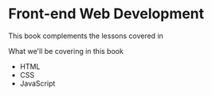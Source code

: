 # Front-end Web Development

This book complements the lessons covered in

What we'll be covering in this book

- HTML
- CSS
- JavaScript
